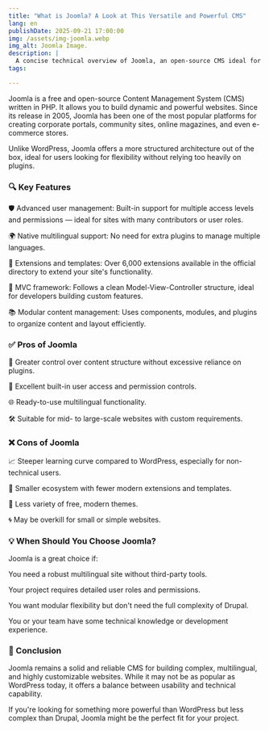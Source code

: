 ```yaml
---
title: "What is Joomla? A Look at This Versatile and Powerful CMS"
lang: en
publishDate: 2025-09-21 17:00:00
img: /assets/img-joomla.webp
img_alt: Joomla Image.
description: |
  A concise technical overview of Joomla, an open-source CMS ideal for multilingual and structured web projects. Learn its strengths, limitations, and when to choose it over other platforms like WordPress or Drupal.
tags:

---
```

Joomla is a free and open-source Content Management System (CMS) written in PHP. It allows you to build dynamic and powerful websites. Since its release in 2005, Joomla has been one of the most popular platforms for creating corporate portals, community sites, online magazines, and even e-commerce stores.

Unlike WordPress, Joomla offers a more structured architecture out of the box, ideal for users looking for flexibility without relying too heavily on plugins.

### 🔍 Key Features

🛡️ Advanced user management: Built-in support for multiple access levels and permissions — ideal for sites with many contributors or user roles.

🌍 Native multilingual support: No need for extra plugins to manage multiple languages.

🔌 Extensions and templates: Over 6,000 extensions available in the official directory to extend your site's functionality.

🧱 MVC framework: Follows a clean Model-View-Controller structure, ideal for developers building custom features.

📚 Modular content management: Uses components, modules, and plugins to organize content and layout efficiently.

### ✅ Pros of Joomla

🔧 Greater control over content structure without excessive reliance on plugins.

👥 Excellent built-in user access and permission controls.

🌐 Ready-to-use multilingual functionality.

🛠️ Suitable for mid- to large-scale websites with custom requirements.

### ❌ Cons of Joomla

📈 Steeper learning curve compared to WordPress, especially for non-technical users.

🌱 Smaller ecosystem with fewer modern extensions and templates.

🎨 Less variety of free, modern themes.

🌀 May be overkill for small or simple websites.

### 💡 When Should You Choose Joomla?

Joomla is a great choice if:

You need a robust multilingual site without third-party tools.

Your project requires detailed user roles and permissions.

You want modular flexibility but don't need the full complexity of Drupal.

You or your team have some technical knowledge or development experience.

### 🧠 Conclusion

Joomla remains a solid and reliable CMS for building complex, multilingual, and highly customizable websites. While it may not be as popular as WordPress today, it offers a balance between usability and technical capability.

If you're looking for something more powerful than WordPress but less complex than Drupal, Joomla might be the perfect fit for your project.
